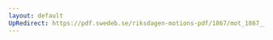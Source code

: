 ```yaml
---
layout: default
UpRedirect: https://pdf.swedeb.se/riksdagen-motions-pdf/1867/mot_1867__ak__00109/mot_1867__ak__00109_001.pdf
---
```

